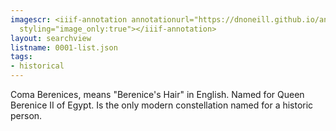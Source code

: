 ```yaml
---
imagescr: <iiif-annotation annotationurl="https://dnoneill.github.io/annotate/annotations/0001-008.json"
  styling="image_only:true"></iiif-annotation>
layout: searchview
listname: 0001-list.json
tags:
- historical
---
```

Coma Berenices, means "Berenice's Hair" in English. Named for Queen Berenice II of Egypt. Is the only modern constellation named for a historic person. 
